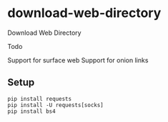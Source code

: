 # download-web-directory
 Download Web Directory 

Todo

Support for surface web
Support for onion links

## Setup

```
pip install requests
pip install -U requests[socks]
pip install bs4
```